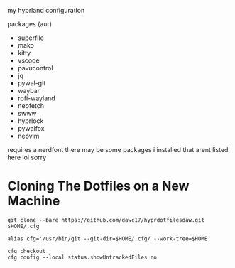 my hyprland configuration

packages (aur)
- superfile
- mako
- kitty
- vscode
- pavucontrol
- jq
- pywal-git
- waybar
- rofi-wayland
- neofetch
- swww
- hyprlock
- pywalfox
- neovim

requires a nerdfont
there may be some packages i installed that arent listed here lol sorry

# Cloning The Dotfiles on a New Machine

```
git clone --bare https://github.com/dawc17/hyprdotfilesdaw.git $HOME/.cfg

alias cfg='/usr/bin/git --git-dir=$HOME/.cfg/ --work-tree=$HOME'

cfg checkout
cfg config --local status.showUntrackedFiles no
```
